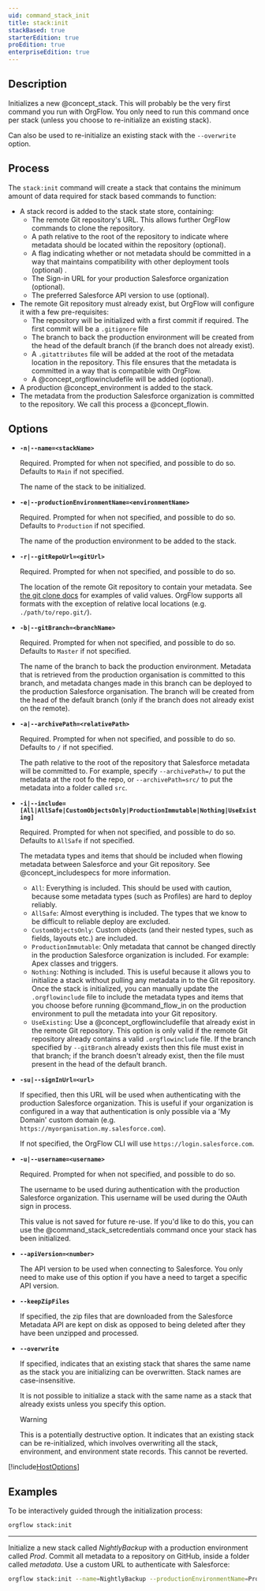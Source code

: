 ```yaml
---
uid: command_stack_init
title: stack:init
stackBased: true
starterEdition: true
proEdition: true
enterpriseEdition: true
---
```


## Description

Initializes a new @concept_stack. This will probably be the very first command you run with OrgFlow. You only need to run this command once per stack (unless you choose to re-initialize an existing stack).

Can also be used to re-initialize an existing stack with the `--overwrite` option.

## Process

The `stack:init` command will create a stack that contains the minimum amount of data required for stack based commands to function:

- A stack record is added to the stack state store, containing:
  - The remote Git repository's URL. This allows further OrgFlow commands to clone the repository.
  - A path relative to the root of the repository to indicate where metadata should be located within the repository (optional).
  - A flag indicating whether or not metadata should be committed in a way that maintains compatibility with other deployment tools (optional) .
  - The Sign-in URL for your production Salesforce organization (optional).
  - The preferred Salesforce API version to use (optional).
- The remote Git repository must already exist, but OrgFlow will configure it with a few pre-requisites:
  - The repository will be initialized with a first commit if required. The first commit will be a `.gitignore` file
  - The branch to back the production environment will be created from the head of the default branch (if the branch does not already exist).
  - A `.gitattributes` file will be added at the root of the metadata location in the repository. This file ensures that the metadata is committed in a way that is compatible with OrgFlow.
  - A @concept_orgflowincludefile will be added (optional).
- A production @concept_environment is added to the stack.
- The metadata from the production Salesforce organization is committed to the repository. We call this process a @concept_flowin.

## Options

- **`-n|--name=<stackName>`**
  
  Required. Prompted for when not specified, and possible to do so. Defaults to `Main` if not specified.

  The name of the stack to be initialized.

- **`-e|--productionEnvironmentName=<environmentName>`**
  
  Required. Prompted for when not specified, and possible to do so. Defaults to `Production` if not specified.

  The name of the production environment to be added to the stack.

- **`-r|--gitRepoUrl=<gitUrl>`**
  
  Required. Prompted for when not specified, and possible to do so.

  The location of the remote Git repository to contain your metadata. See [the git clone docs](https://git-scm.com/docs/git-clone#_git_urls) for examples of valid values. OrgFlow supports all formats with the exception of relative local locations (e.g. `./path/to/repo.git/`).

- **`-b|--gitBranch=<branchName>`**
  
  Required. Prompted for when not specified, and possible to do so. Defaults to `Master` if not specified.

  The name of the branch to back the production environment. Metadata that is retrieved from the production organisation is committed to this branch, and metadata changes made in this branch can be deployed to the production Salesforce organisation. The branch will be created from the head of the default branch (only if the branch does not already exist on the remote).

- **`-a|--archivePath=<relativePath>`**
  
  Required. Prompted for when not specified, and possible to do so. Defaults to `/` if not specified.

  The path relative to the root of the repository that Salesforce metadata will be committed to. For example, specify `--archivePath=/` to put the metadata at the root fo the repo, or `--archivePath=src/` to put the metadata into a folder called `src`.

- **`-i|--include=[All|AllSafe|CustomObjectsOnly|ProductionImmutable|Nothing|UseExisting]`**
  
  Required. Prompted for when not specified, and possible to do so. Defaults to `AllSafe` if not specified.

  The metadata types and items that should be included when flowing metadata between Salesforce and your Git repository. See @concept_includespecs for more information.
  - `All`: Everything is included. This should be used with caution, because some metadata types (such as Profiles) are hard to deploy reliably.
  - `AllSafe`: Almost everything is included. The types that we know to be difficult to reliable deploy are excluded.
  - `CustomObjectsOnly`: Custom objects (and their nested types, such as fields, layouts etc.) are included.
  - `ProductionImmutable`: Only metadata that cannot be changed directly in the production Salesforce organization is included. For example: Apex classes and triggers.
  - `Nothing`: Nothing is included. This is useful because it allows you to initialize a stack without pulling any metadata in to the Git repository. Once the stack is initialized, you can manually update the `.orgflowinclude` file to include the metadata types and items that you choose before running @command_flow_in on the production environment to pull the metadata into your Git repository.
  - `UseExisting`: Use a @concept_orgflowincludefile that already exist in the remote Git repository. This option is only valid if the remote Git repository already contains a valid `.orgflowinclude` file. If the branch specified by `--gitBranch` already exists then this file must exist in that branch; if the branch doesn't already exist, then the file must present in the head of the default branch.

- **`-su|--signInUrl=<url>`**
  
  If specified, then this URL will be used when authenticating with the production Salesforce organization. This is useful if your organization is configured in a way that authentication is only possible via a 'My Domain' custom domain (e.g. `https://myorganisation.my.salesforce.com`).

  If not specified, the OrgFlow CLI will use `https://login.salesforce.com`.
  
- **`-u|--username=<username>`**
  
  Required. Prompted for when not specified, and possible to do so.

  The username to be used during authentication with the production Salesforce organization. This username will be used during the OAuth sign in process.
  
  This value is not saved for future re-use. If you'd like to do this, you can use the @command_stack_setcredentials command once your stack has been initialized.
  
- **`--apiVersion=<number>`**
  
  The API version to be used when connecting to Salesforce. You only need to make use of this option if you have a need to target a specific API version.

- **`--keepZipFiles`**
  
  If specified, the zip files that are downloaded from the Salesforce Metadata API are kept on disk as opposed to being deleted after they have been unzipped and processed.

- **`--overwrite`**
  
  If specified, indicates that an existing stack that shares the same name as the stack you are initializing can be overwritten. Stack names are case-insensitive.

  It is not possible to initialize a stack with the same name as a stack that already exists unless you specify this option.

  > [!WARNING]
  > This is a potentially destructive option. It indicates that an existing stack can be re-initialized, which involves overwriting all the stack, environment, and environment state records. This cannot be reverted.

[!include[HostOptions](partials/host-options.md)]

## Examples

To be interactively guided through the initialization process:

```bash
orgflow stack:init
```

***

Initialize a new stack called *NightlyBackup* with a production environment called *Prod*. Commit all metadata to a repository on GitHub, inside a folder called *metadata*. Use a custom URL to authenticate with Salesforce:

```bash
orgflow stack:init --name=NightlyBackup --productionEnvironmentName=Prod --gitRepoUrl="git@github.com:MyOrg/MyRepo.git" --archivePath=metadata --include=All --signInUrl="https://myorg.my.salesforce.com" --username=user@orgflow.io
```
